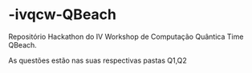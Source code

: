 # -ivqcw-QBeach
Repositório Hackathon do IV Workshop de Computação Quântica Time QBeach.

As questões estão nas suas respectivas pastas Q1,Q2

